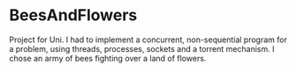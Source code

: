 BeesAndFlowers
==============

Project for Uni. I had to implement a concurrent, non-sequential program for a problem, using threads, processes, sockets and a torrent mechanism. I chose an army of bees fighting over a land of flowers.
